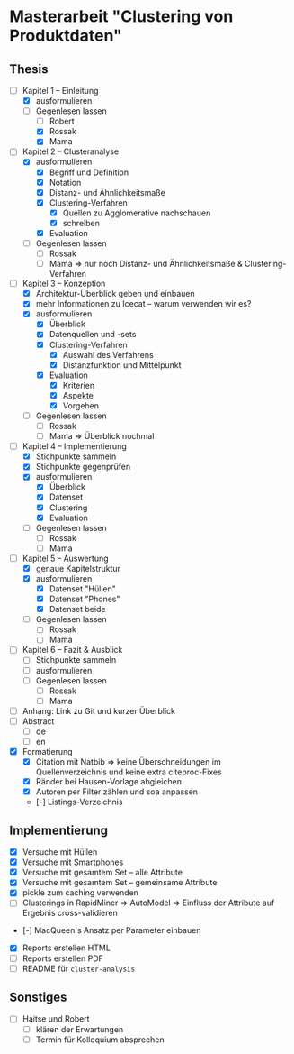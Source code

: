 # Masterarbeit "Clustering von Produktdaten"

## Thesis

- [ ] Kapitel 1 – Einleitung
  - [x] ausformulieren
  - [ ] Gegenlesen lassen
    - [ ] Robert
    - [x] Rossak
    - [x] Mama
- [ ] Kapitel 2 – Clusteranalyse
  - [x] ausformulieren
    - [x] Begriff und Definition
    - [x] Notation
    - [x] Distanz- und Ähnlichkeitsmaße
    - [x] Clustering-Verfahren
      - [x] Quellen zu Agglomerative nachschauen
      - [x] schreiben
    - [x] Evaluation
  - [ ] Gegenlesen lassen
    - [ ] Rossak
    - [ ] Mama => nur noch Distanz- und Ähnlichkeitsmaße & Clustering-Verfahren
- [ ] Kapitel 3 – Konzeption
  - [x] Architektur-Überblick geben und einbauen
  - [x] mehr Informationen zu Icecat – warum verwenden wir es?
  - [x] ausformulieren
    - [x] Überblick
    - [x] Datenquellen und -sets
    - [x] Clustering-Verfahren
      - [x] Auswahl des Verfahrens
      - [x] Distanzfunktion und Mittelpunkt
    - [x] Evaluation
      - [x] Kriterien
      - [x] Aspekte
      - [x] Vorgehen
  - [ ] Gegenlesen lassen
    - [ ] Rossak
    - [ ] Mama => Überblick nochmal
- [ ] Kapitel 4 – Implementierung
  - [x] Stichpunkte sammeln
  - [x] Stichpunkte gegenprüfen
  - [x] ausformulieren
    - [x] Überblick
    - [x] Datenset
    - [x] Clustering
    - [x] Evaluation
  - [ ] Gegenlesen lassen
    - [ ] Rossak
    - [ ] Mama
- [ ] Kapitel 5 – Auswertung
  - [x] genaue Kapitelstruktur
  - [x] ausformulieren
    - [x] Datenset "Hüllen"
    - [x] Datenset "Phones"
    - [x] Datenset beide
  - [ ] Gegenlesen lassen
    - [ ] Rossak
    - [ ] Mama
- [ ] Kapitel 6 – Fazit & Ausblick
  - [ ] Stichpunkte sammeln
  - [ ] ausformulieren
  - [ ] Gegenlesen lassen
    - [ ] Rossak
    - [ ] Mama
- [ ] Anhang: Link zu Git und kurzer Überblick
- [ ] Abstract
  - [ ] de
  - [ ] en
- [x] Formatierung
  - [x] Citation mit Natbib => keine Überschneidungen im Quellenverzeichnis und keine extra citeproc-Fixes
  - [x] Ränder bei Hausen-Vorlage abgleichen
  - [x] Autoren per Filter zählen und soa anpassen
  - [-] Listings-Verzeichnis

## Implementierung

- [x] Versuche mit Hüllen
- [x] Versuche mit Smartphones
- [x] Versuche mit gesamtem Set – alle Attribute
- [x] Versuche mit gesamtem Set – gemeinsame Attribute
- [x] pickle zum caching verwenden
- [ ] Clusterings in RapidMiner => AutoModel => Einfluss der Attribute auf Ergebnis cross-validieren
- [-] MacQueen's Ansatz per Parameter einbauen
- [x] Reports erstellen HTML
- [ ] Reports erstellen PDF
- [ ] README für `cluster-analysis`

## Sonstiges

- [ ] Haitse und Robert
  - [ ] klären der Erwartungen
  - [ ] Termin für Kolloquium absprechen

